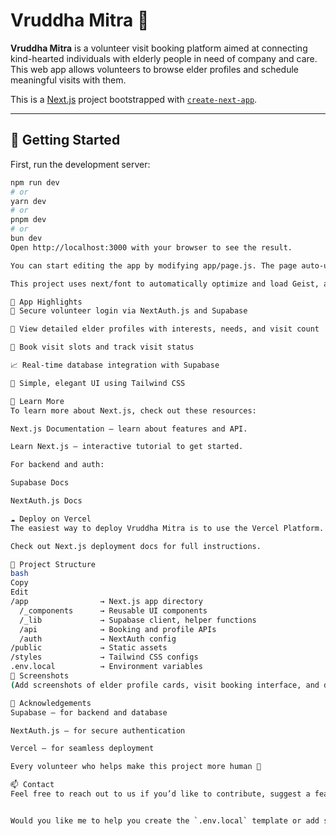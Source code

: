# Vruddha Mitra 🌼

**Vruddha Mitra** is a volunteer visit booking platform aimed at connecting kind-hearted individuals with elderly people in need of company and care. This web app allows volunteers to browse elder profiles and schedule meaningful visits with them.

This is a [Next.js](https://nextjs.org) project bootstrapped with [`create-next-app`](https://github.com/vercel/next.js/tree/canary/packages/create-next-app).

---

## 🚀 Getting Started

First, run the development server:

```bash
npm run dev
# or
yarn dev
# or
pnpm dev
# or
bun dev
Open http://localhost:3000 with your browser to see the result.

You can start editing the app by modifying app/page.js. The page auto-updates as you edit the file.

This project uses next/font to automatically optimize and load Geist, a new font family by Vercel.

🧓 App Highlights
🔐 Secure volunteer login via NextAuth.js and Supabase

👵 View detailed elder profiles with interests, needs, and visit count

📅 Book visit slots and track visit status

📈 Real-time database integration with Supabase

🧠 Simple, elegant UI using Tailwind CSS

🧠 Learn More
To learn more about Next.js, check out these resources:

Next.js Documentation – learn about features and API.

Learn Next.js – interactive tutorial to get started.

For backend and auth:

Supabase Docs

NextAuth.js Docs

☁️ Deploy on Vercel
The easiest way to deploy Vruddha Mitra is to use the Vercel Platform.

Check out Next.js deployment docs for full instructions.

📁 Project Structure
bash
Copy
Edit
/app                → Next.js app directory
  /_components      → Reusable UI components
  /_lib             → Supabase client, helper functions
  /api              → Booking and profile APIs
  /auth             → NextAuth config
/public             → Static assets
/styles             → Tailwind CSS configs
.env.local          → Environment variables
📸 Screenshots
(Add screenshots of elder profile cards, visit booking interface, and dashboard here)

🙏 Acknowledgements
Supabase – for backend and database

NextAuth.js – for secure authentication

Vercel – for seamless deployment

Every volunteer who helps make this project more human 💛

📫 Contact
Feel free to reach out to us if you’d like to contribute, suggest a feature, or just say hi!


Would you like me to help you create the `.env.local` template or add sections for contribution guidelines and issue tracking?
